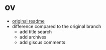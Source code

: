 # ov

- [original readme](https://github.com/kohrongying/11ty-blog-starter)
- difference compared to the original branch
  - add title search
  - add archives
  - add giscus comments
